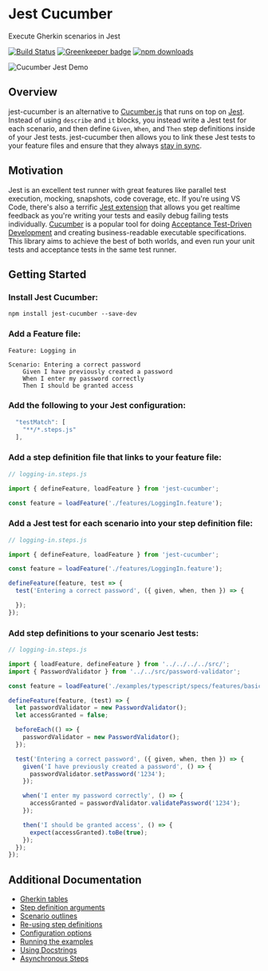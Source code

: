 # Jest Cucumber

Execute Gherkin scenarios in Jest

[![Build Status](https://travis-ci.org/bencompton/jest-cucumber.svg?branch=master)](https://travis-ci.org/bencompton/jest-cucumber) [![Greenkeeper badge](https://badges.greenkeeper.io/bencompton/jest-cucumber.svg)](https://greenkeeper.io/)
[![npm downloads](https://img.shields.io/npm/dm/jest-cucumber.svg?style=flat-square)](https://www.npmjs.com/package/jest-cucumber)

<img src="./images/jest-cucumber-demo.gif?raw=true" alt="Cucumber Jest Demo" />

## Overview

jest-cucumber is an alternative to [Cucumber.js](https://github.com/cucumber/cucumber-js) that runs on top on [Jest](https://jestjs.io). Instead of using `describe` and `it` blocks, you instead write a Jest test for each scenario, and then define `Given`, `When`, and `Then` step definitions inside of your Jest tests. jest-cucumber then allows you to link these Jest tests to your feature files and ensure that they always [stay in sync](https://github.com/bencompton/jest-cucumber/blob/master/docs/AdditionalConfiguration.md#disabling-scenario--step-definition-validation).

## Motivation

Jest is an excellent test runner with great features like parallel test execution, mocking, snapshots, code coverage, etc. If you're using VS Code, there's also a terrific [Jest extension](https://github.com/jest-community/vscode-jest) that allows you get realtime feedback as you're writing your tests and easily debug failing tests individually. [Cucumber](https://cucumber.io) is a popular tool for doing [Acceptance Test-Driven Development](https://en.wikipedia.org/wiki/Acceptance_test–driven_development) and creating business-readable executable specifications. This library aims to achieve the best of both worlds, and even run your unit tests and acceptance tests in the same test runner.

## Getting Started

### Install Jest Cucumber:

```
npm install jest-cucumber --save-dev
```

### Add a Feature file:

```gherkin
Feature: Logging in

Scenario: Entering a correct password
    Given I have previously created a password
    When I enter my password correctly
    Then I should be granted access
```

### Add the following to your Jest configuration:

```javascript
  "testMatch": [
    "**/*.steps.js"
  ],
```

### Add a step definition file that links to your feature file:

```javascript
// logging-in.steps.js

import { defineFeature, loadFeature } from 'jest-cucumber';

const feature = loadFeature('./features/LoggingIn.feature');
```

### Add a Jest test for each scenario into your step definition file:

```javascript
// logging-in.steps.js

import { defineFeature, loadFeature } from 'jest-cucumber';

const feature = loadFeature('./features/LoggingIn.feature');

defineFeature(feature, test => {
  test('Entering a correct password', ({ given, when, then }) => {

  });
});
```

### Add step definitions to your scenario Jest tests:

```javascript
// logging-in.steps.js

import { loadFeature, defineFeature } from '../../../../src/';
import { PasswordValidator } from '../../src/password-validator';

const feature = loadFeature('./examples/typescript/specs/features/basic-scenarios.feature');

defineFeature(feature, (test) => {
  let passwordValidator = new PasswordValidator();
  let accessGranted = false;

  beforeEach(() => {
    passwordValidator = new PasswordValidator();
  });

  test('Entering a correct password', ({ given, when, then }) => {
    given('I have previously created a password', () => {
      passwordValidator.setPassword('1234');
    });

    when('I enter my password correctly', () => {
      accessGranted = passwordValidator.validatePassword('1234');
    });

    then('I should be granted access', () => {
      expect(accessGranted).toBe(true);
    });
  });
});
```

## Additional Documentation

  * [Gherkin tables](./docs/GherkinTables.md)
  * [Step definition arguments](./docs/StepDefinitionArguments.md)
  * [Scenario outlines](./docs/ScenarioOutlines.md)
  * [Re-using step definitions](./docs/ReusingStepDefinitions.md)
  * [Configuration options](./docs/AdditionalConfiguration.md)
  * [Running the examples](./docs/RunningTheExamples.md)
  * [Using Docstrings](./docs/UsingDocstrings.md)
  * [Asynchronous Steps](./docs/AsynchronousSteps.md)
